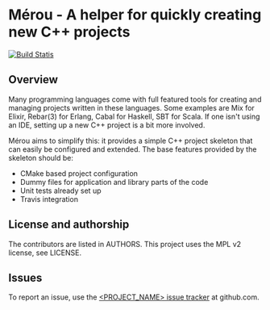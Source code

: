 # Mérou - A helper for quickly creating new C++ projects

[![Build Statis](https://travis-ci.org/radupopescu/merou.svg?branch=master)](https://travis-ci.org/radupopescu/merou)

## Overview

Many programming languages come with full featured tools for creating and managing projects written in these languages.
Some examples are Mix for Elixir, Rebar(3) for Erlang, Cabal for Haskell, SBT for Scala.
If one isn't using an IDE, setting up a new C++ project is a bit more involved.

Mérou aims to simplify this: it provides a simple C++ project skeleton that can easily be configured and extended.
The base features provided by the skeleton should be:

+ CMake based project configuration
+ Dummy files for application and library parts of the code
+ Unit tests already set up
+ Travis integration

## License and authorship

The contributors are listed in AUTHORS. This project uses the MPL v2 license, see LICENSE.

## Issues

To report an issue, use the [<PROJECT_NAME> issue tracker](https://github.com/radupopescu/merou/issues) at github.com.

